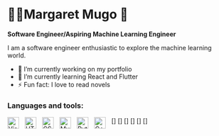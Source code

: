 # 👩🏾Margaret Mugo 👋

**Software Engineer/Aspiring Machine Learning Engineer**

I am a software engineer enthusiastic to explore the machine learning world. 

- 🔭 I’m currently working on my portfolio
- 🌱 I’m currently learning React and Flutter
- ⚡ Fun fact: I love to read novels



### Languages and tools:
[<img align="left" alt="Visual Studio Code" width="26px" src="https://cdn.jsdelivr.net/gh/devicons/devicon/icons/vscode/vscode-original.svg" style="padding-right:10px;" />]
[<img align="left" alt="HTML5" width="26px" src="https://cdn.jsdelivr.net/gh/devicons/devicon/icons/html5/html5-original.svg" style="padding-right:10px;" />]
[<img align="left" alt="CSS3" width="26px" src="https://cdn.jsdelivr.net/gh/devicons/devicon/icons/css3/css3-original.svg" style="padding-right:10px;" />]
[<img align="left" alt="MySQL" width="26px" src="https://cdn.jsdelivr.net/gh/devicons/devicon/icons/mysql/mysql-original.svg" style="padding-right:10px;" />]
[<img align="left" alt="Python" width="26px" style="padding-right:10px;" src="https://cdn.jsdelivr.net/gh/devicons/devicon/icons/python/python-plain.svg" />]
[<img align="left" alt="C++" width="26px" style="padding-right:10px;" src="https://cdn.jsdelivr.net/gh/devicons/devicon/icons/cplusplus/cplusplus-line.svg" />]

